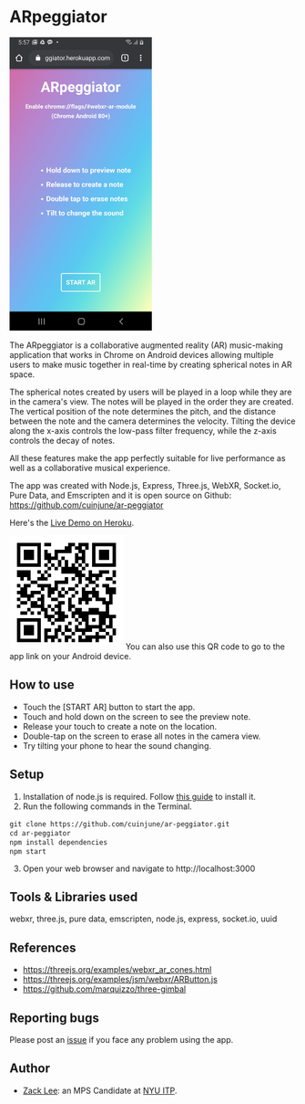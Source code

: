 # ARpeggiator
<img src="screenshot.jpg" alt="Screenshot" width="250"/>

The ARpeggiator is a collaborative augmented reality (AR) music-making application that works in Chrome on Android devices allowing multiple users to make music together in real-time by creating spherical notes in AR space.

The spherical notes created by users will be played in a loop while they are in the camera's view. The notes will be played in the order they are created. The vertical position of the note determines the pitch, and the distance between the note and the camera determines the velocity. Tilting the device along the x-axis controls the low-pass filter frequency, while the z-axis controls the decay of notes.

All these features make the app perfectly suitable for live performance as well as a collaborative musical experience.

The app was created with Node.js, Express, Three.js, WebXR, Socket.io, Pure Data, and Emscripten and it is open source on Github: https://github.com/cuinjune/ar-peggiator

Here's the [Live Demo on Heroku](https://ar-peggiator.herokuapp.com/).

<img src="QR.png" alt="QR Code" width="200"/>
You can also use this QR code to go to the app link on your Android device.

## How to use
* Touch the [START AR] button to start the app.
* Touch and hold down on the screen to see the preview note.
* Release your touch to create a note on the location.
* Double-tap on the screen to erase all notes in the camera view.
* Try tilting your phone to hear the sound changing.

## Setup
1. Installation of node.js is required. Follow [this guide](https://github.com/itp-dwd/2020-spring/blob/master/guides/installing-nodejs.md) to install it.
2. Run the following commands in the Terminal.
```
git clone https://github.com/cuinjune/ar-peggiator.git
cd ar-peggiator
npm install dependencies
npm start
```
3. Open your web browser and navigate to http://localhost:3000

## Tools & Libraries used
webxr, three.js, pure data, emscripten, node.js, express, socket.io, uuid

## References
* https://threejs.org/examples/webxr_ar_cones.html
* https://threejs.org/examples/jsm/webxr/ARButton.js
* https://github.com/marquizzo/three-gimbal

## Reporting bugs
Please post an [issue](https://github.com/cuinjune/ar-peggiator/issues) if you face any problem using the app.

## Author
* [Zack Lee](https://www.cuinjune.com/about): an MPS Candidate at [NYU ITP](https://itp.nyu.edu).
